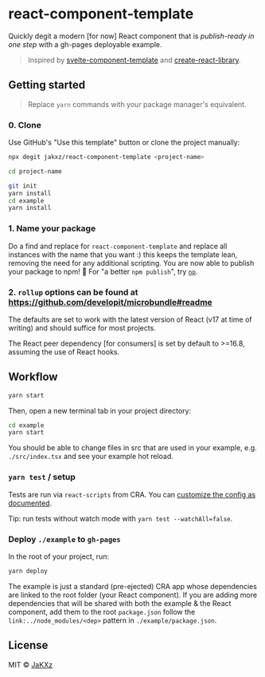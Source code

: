 # react-component-template

Quickly degit a modern [for now] React component that is _publish-ready in one step_ with a gh-pages deployable example.

> Inspired by [svelte-component-template](https://github.com/sveltejs/component-template) and [create-react-library](https://github.com/transitive-bullshit/create-react-library).

## Getting started

> Replace `yarn` commands with your package manager's equivalent.

### 0. Clone

Use GitHub's "Use this template" button or clone the project manually:

```bash
npx degit jakxz/react-component-template <project-name>

cd project-name

git init
yarn install
cd example
yarn install
```

### 1. Name your package

Do a find and replace for `react-component-template` and replace all instances with the name that you want :)
this keeps the template lean, removing the need for any additional scripting.
You are now able to publish your package to npm! :tada:
For "a better `npm publish`", try [`np`](https://npm.im/np).

### 2. `rollup` options can be found at https://github.com/developit/microbundle#readme

The defaults are set to work with the latest version of React (v17 at time of writing) and should suffice for most projects.

The React peer dependency [for consumers] is set by default to >=16.8, assuming the use of React hooks.

## Workflow

```bash
yarn start
```

Then, open a new terminal tab in your project directory:

```bash
cd example
yarn start
```

You should be able to change files in src that are used in your example, e.g. `./src/index.tsx` and see your example hot reload.

### `yarn test` / setup

Tests are run via `react-scripts` from CRA.
You can [customize the config as documented](https://create-react-app.dev/docs/running-tests/#initializing-test-environment).

Tip: run tests without watch mode with `yarn test --watchAll=false`.

### Deploy `./example` to `gh-pages`

In the root of your project, run:

```bash
yarn deploy
```

The example is just a standard (pre-ejected) CRA app whose dependencies are linked to the root folder (your React component).
If you are adding more dependencies that will be shared with both the example & the React component, add them to the root `package.json` follow the `link:../node_modules/<dep>` pattern in `./example/package.json`.

## License

MIT © [JaKXz](https://github.com/JaKXz)
